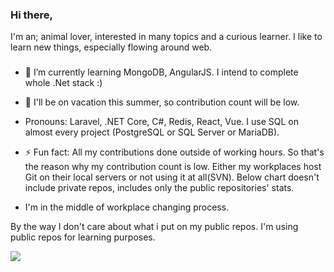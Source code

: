### Hi there, 
I'm an; animal lover,
interested in many topics and a curious learner. 
I like to learn new things, especially flowing around web.
<!--

#I’m currently working on a CRM+ERP system(React+Laravel+MaterialUI), and a book management system(React+.NETCoreAPI+AntDesign), all outside of work.
**kubila/kubila** is a ✨ _special_ ✨ repository because its `README.md` (this file) appears on your GitHub profile.

Here are some ideas to get you started:

- 🌱 I’m currently learning ...
- 👯 I’m looking to collaborate on ...
- 🤔 I’m looking for help with ...
- 💬 Ask me about ...
- 📫 How to reach me: ...
- 😄 Pronouns: ...
-->
 
###
 - 🌱 I’m currently learning MongoDB, AngularJS. I intend to complete whole .Net stack :)

  - 🔭 I'll be on vacation this summer, so contribution count will be low.

  - Pronouns: Laravel, .NET Core, C#, Redis, React, Vue. I use SQL on almost every project (PostgreSQL or SQL Server or MariaDB).

  - ⚡ Fun fact: All my contributions done outside of working hours. So that's the reason why my contribution count is low. Either my workplaces host Git on their local servers or not using it at all(SVN). Below chart doesn't include private repos, includes only the public repositories' stats.

  -   I'm in the middle of workplace changing process.
  
  By the way I don't care about what i put on my public repos. I'm using public repos for learning purposes.


  
  <a href="https://github.com/kubila">
  <img align="center" src="https://github-readme-stats.vercel.app/api/top-langs/?username=kubila&count_private=true&layout=compact&show_icons=true&theme=vue" />
</a>
<!--
<a href="https://github.com/kubila">
  <img align="center" src="https://github-readme-stats.vercel.app/api?username=kubila&count_private=true" /> 
</a>-->
